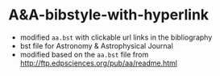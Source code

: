 # A&A-bibstyle-with-hyperlink
- modified `aa.bst` with clickable url links in the bibliography
- bst file for Astronomy & Astrophysical Journal
- modified based on the `aa.bst` file from http://ftp.edpsciences.org/pub/aa/readme.html
